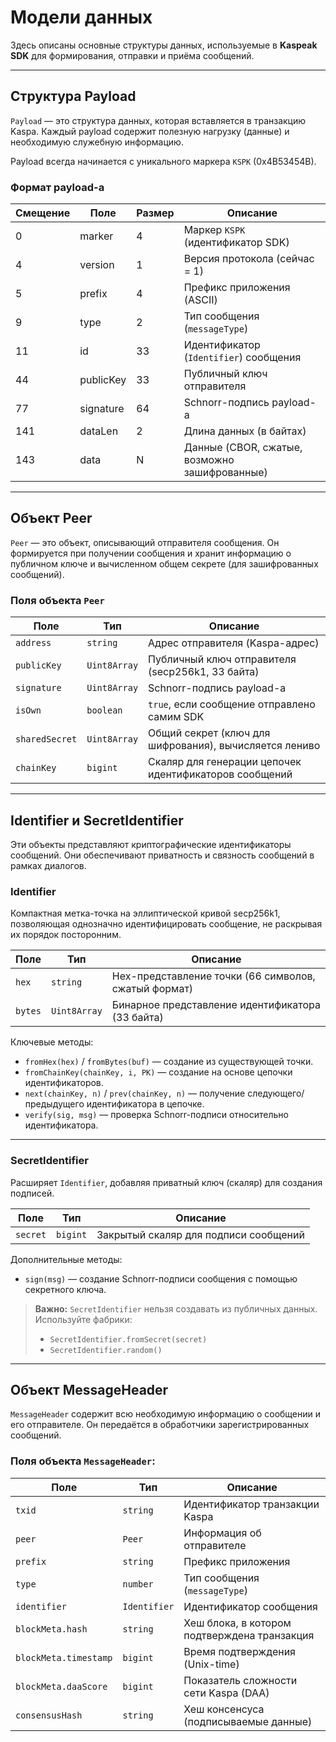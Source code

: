# Модели данных

Здесь описаны основные структуры данных, используемые в **Kaspeak SDK** для формирования, отправки и приёма сообщений.

---

## Структура Payload

`Payload` — это структура данных, которая вставляется в транзакцию Kaspa. Каждый payload содержит полезную нагрузку (данные) и необходимую служебную информацию.

Payload всегда начинается с уникального маркера `KSPK` (0x4B53454B).

### Формат payload-а

| Смещение | Поле        | Размер | Описание                                    |
|----------|-------------|--------|---------------------------------------------|
| 0        | marker      | 4      | Маркер `KSPK` (идентификатор SDK)           |
| 4        | version     | 1      | Версия протокола (сейчас = 1)               |
| 5        | prefix      | 4      | Префикс приложения (ASCII)                  |
| 9        | type        | 2      | Тип сообщения (`messageType`)               |
| 11       | id          | 33     | Идентификатор (`Identifier`) сообщения      |
| 44       | publicKey   | 33     | Публичный ключ отправителя                  |
| 77       | signature   | 64     | Schnorr-подпись payload-а                   |
| 141      | dataLen     | 2      | Длина данных (в байтах)                     |
| 143      | data        | N      | Данные (CBOR, сжатые, возможно зашифрованные) |

---

## Объект Peer

`Peer` — это объект, описывающий отправителя сообщения. Он формируется при получении сообщения и хранит информацию о публичном ключе и вычисленном общем секрете (для зашифрованных сообщений).

### Поля объекта `Peer`

| Поле           | Тип           | Описание                                                |
|----------------|---------------|---------------------------------------------------------|
| `address`      | `string`      | Адрес отправителя (Kaspa-адрес)                         |
| `publicKey`    | `Uint8Array`  | Публичный ключ отправителя (secp256k1, 33 байта)        |
| `signature`    | `Uint8Array`  | Schnorr-подпись payload-а                               |
| `isOwn`        | `boolean`     | `true`, если сообщение отправлено самим SDK             |
| `sharedSecret` | `Uint8Array`  | Общий секрет (ключ для шифрования), вычисляется лениво  |
| `chainKey`     | `bigint`      | Скаляр для генерации цепочек идентификаторов сообщений  |

---

## Identifier и SecretIdentifier

Эти объекты представляют криптографические идентификаторы сообщений. Они обеспечивают приватность и связность сообщений в рамках диалогов.

### Identifier

Компактная метка-точка на эллиптической кривой secp256k1, позволяющая однозначно идентифицировать сообщение, не раскрывая их порядок посторонним.

| Поле    | Тип           | Описание                                              |
|---------|---------------|-------------------------------------------------------|
| `hex`   | `string`      | Hex-представление точки (66 символов, сжатый формат)  |
| `bytes` | `Uint8Array`  | Бинарное представление идентификатора (33 байта)      |

Ключевые методы:

- `fromHex(hex)` / `fromBytes(buf)` — создание из существующей точки.
- `fromChainKey(chainKey, i, PK)` — создание на основе цепочки идентификаторов.
- `next(chainKey, n)` / `prev(chainKey, n)` — получение следующего/предыдущего идентификатора в цепочке.
- `verify(sig, msg)` — проверка Schnorr-подписи относительно идентификатора.

---

### SecretIdentifier

Расширяет `Identifier`, добавляя приватный ключ (скаляр) для создания подписей.

| Поле     | Тип      | Описание                              |
|----------|----------|---------------------------------------|
| `secret` | `bigint` | Закрытый скаляр для подписи сообщений |

Дополнительные методы:

- `sign(msg)` — создание Schnorr-подписи сообщения с помощью секретного ключа.

> **Важно:** `SecretIdentifier` нельзя создавать из публичных данных. Используйте фабрики:  
> - `SecretIdentifier.fromSecret(secret)`  
> - `SecretIdentifier.random()`

---

## Объект MessageHeader

`MessageHeader` содержит всю необходимую информацию о сообщении и его отправителе. Он передаётся в обработчики зарегистрированных сообщений.

### Поля объекта `MessageHeader`:

| Поле                  | Тип          | Описание                                     |
|-----------------------|--------------|----------------------------------------------|
| `txid`                | `string`     | Идентификатор транзакции Kaspa               |
| `peer`                | `Peer`       | Информация об отправителе                    |
| `prefix`              | `string`     | Префикс приложения                           |
| `type`                | `number`     | Тип сообщения (`messageType`)                |
| `identifier`          | `Identifier` | Идентификатор сообщения                      |
| `blockMeta.hash`      | `string`     | Хеш блока, в котором подтверждена транзакция |
| `blockMeta.timestamp` | `bigint`     | Время подтверждения (Unix-time)              |
| `blockMeta.daaScore`  | `bigint`     | Показатель сложности сети Kaspa (DAA)        |
| `consensusHash`       | `string`     | Хеш консенсуса (подписываемые данные)        |

